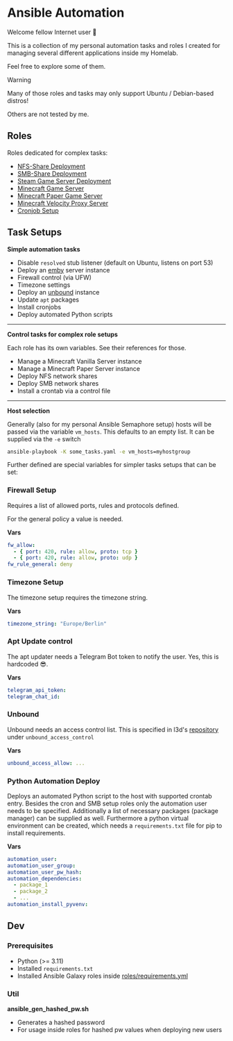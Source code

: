 # Ansible Automation

Welcome fellow Internet user 👋

This is a collection of my personal automation tasks and roles I created
for managing several different applications inside my Homelab.

Feel free to explore some of them.

> [!WARNING]
> Many of those roles and tasks may only support Ubuntu / Debian-based distros!
> 
> Others are not tested by me.

## Roles

Roles dedicated for complex tasks:

- [NFS-Share Deployment](nfs_setup/README.md)
- [SMB-Share Deployment](smb_setup/README.md)
- [Steam Game Server Deployment](steam_server/README.md)
- [Minecraft Game Server](mc_vanilla/README.md)
- [Minecraft Paper Game Server](mc_paper/README.md)
- [Minecraft Velocity Proxy Server](mc_velocity/README.md)
- [Cronjob Setup](cron_job/README.md)

## Task Setups

**Simple automation tasks**

- Disable `resolved` stub listener (default on Ubuntu, listens on port 53)
- Deploy an [emby](https://emby.media/) server instance
- Firewall control (via UFW)
- Timezone settings
- Deploy an [unbound](https://www.nlnetlabs.nl/projects/unbound/about/) instance
- Update `apt` packages
- Install cronjobs
- Deploy automated Python scripts

---

**Control tasks for complex role setups**

Each role has its own variables. See their references for those.

- Manage a Minecraft Vanilla Server instance
- Manage a Minecraft Paper Server instance
- Deploy NFS network shares
- Deploy SMB network shares
- Install a crontab via a control file

---

**Host selection**

Generally (also for my personal Ansible Semaphore setup) hosts will be passed
via the variable `vm_hosts`. This defaults to an empty list. It can be supplied
via the `-e` switch
```bash
ansible-playbook -K some_tasks.yaml -e vm_hosts=myhostgroup
```

Further defined are special variables for simpler tasks setups that can be set:

### Firewall Setup
Requires a list of allowed ports, rules and protocols defined.

For the general policy a value is needed.

**Vars**
```yaml
fw_allow:
  - { port: 420, rule: allow, proto: tcp }
  - { port: 420, rule: allow, proto: udp }
fw_rule_general: deny
```

### Timezone Setup
The timezone setup requires the timezone string.

**Vars**
```yaml
timezone_string: "Europe/Berlin"
```

### Apt Update control
The apt updater needs a Telegram Bot token to notify the user. Yes, this is
hardcoded 😎.

**Vars**
```yaml
telegram_api_token:
telegram_chat_id: 
```

### Unbound
Unbound needs an access control list. This is specified in l3d's
[repository](https://github.com/roles-ansible/ansible_role_unbound) under
`unbound_access_control`

**Vars**
```yaml
unbound_access_allow: ...
```

### Python Automation Deploy
Deploys an automated Python script to the host with supported crontab entry.
Besides the cron and SMB setup roles only the automation user needs to be
specified. Additionally a list of necessary packages (package manager) can
be supplied as well. Furthermore a python virtual environment can be created,
which needs a `requirements.txt` file for pip to install requirements.

**Vars**
```yaml
automation_user:
automation_user_group:
automation_user_pw_hash:
automation_dependencies:
  - package_1
  - package_2
  - ...
automation_install_pyvenv:
```

## Dev
### Prerequisites
- Python (>= 3.11)
- Installed `requirements.txt`
- Installed Ansible Galaxy roles inside [roles/requirements.yml](roles/requirements.yml)

### Util
**ansible_gen_hashed_pw.sh**

- Generates a hashed password
- For usage inside roles for hashed pw values when deploying new users

